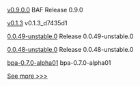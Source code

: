 
[v0.9.0.0](https://github.com/hyperledger-labs/blockchain-automation-framework/releases/tag/v0.9.0.0) BAF Release 0.9.0

[v0.1.3](https://github.com/hyperledger-labs/firefly-ui/releases/tag/v0.1.3) v0.1.3_d7435d1

[0.0.49-unstable.0](https://github.com/hyperledger/aries-framework-javascript/releases/tag/0.0.49-unstable.0) Release 0.0.49-unstable.0

[0.0.48-unstable.0](https://github.com/hyperledger/aries-framework-javascript/releases/tag/0.0.48-unstable.0) Release 0.0.48-unstable.0

[bpa-0.7.0-alpha01](https://github.com/hyperledger-labs/business-partner-agent-chart/releases/tag/bpa-0.7.0-alpha01) bpa-0.7.0-alpha01


[See more >>>](https://start-here.hyperledger.org/releases)
